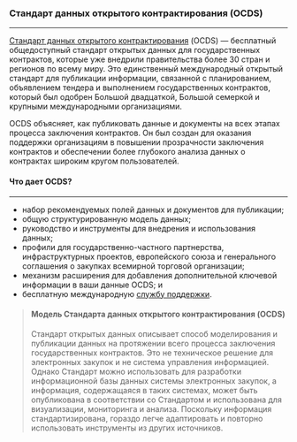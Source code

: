 ### Стандарт данных открытого контрактирования (OCDS)
---
[Стандарт данных открытого контрактирования](https://standard.open-contracting.org/latest/en/) (OCDS) — бесплатный общедоступный стандарт открытых данных для государственных контрактов, которые уже внедрили правительства более 30 стран и регионов по всему миру. Это единственный международный открытый стандарт для публикации информации, связанной с планированием, объявлением тендера и выполнением государственных контрактов, который был одобрен Большой двадцаткой, Большой семеркой и крупными международными организациями.

OCDS объясняет, как публиковать данные и документы на всех этапах процесса заключения контрактов. Он был создан для оказания поддержки организациям в повышении прозрачности заключения контрактов и обеспечении более глубокого анализа данных о контрактах широким кругом пользователей. 

#### Что дает OCDS?
---
- набор рекомендуемых полей данных и документов для публикации;
- общую структурированную модель данных;
- руководство и инструменты для внедрения и использования данных; 
- профили для государственно-частного партнерства, инфраструктурных проектов, европейского союза и генерального соглашения о закупках всемирной торговой организации; 
- механизм расширения для добавления дополнительной ключевой информации в ваши данные OCDS; и
- бесплатную международную [службу поддержки](data@open-contracting.org). 

> #### Модель Стандарта данных открытого контрактирования (OCDS)
> Стандарт открытых данных описывает способ моделирования и публикации данных на протяжении всего процесса заключения государственных контрактов. Это не техническое решение для электронных закупок и не система управления информацией. Однако Стандарт можно использовать для разработки информационной базы данных системы электронных закупок, а информация, содержащаяся в таких системах, может быть опубликована в соответствии со Стандартом и использована для визуализации, мониторинга и анализа. Поскольку информация стандартизирована, гораздо легче адаптировать и повторно использовать инструменты из других источников.
